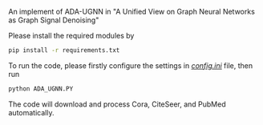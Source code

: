 
An implement of ADA-UGNN in </b>"A Unified View on Graph Neural Networks as Graph Signal Denoising"</b>


Please install the required modules by

```bash
pip install -r requirements.txt
```

To run the code, please firstly configure the settings in <u><i>config.ini</i></u> file, then run

```bash
python ADA_UGNN.PY
```


The code will download and process Cora, CiteSeer, and PubMed automatically.
